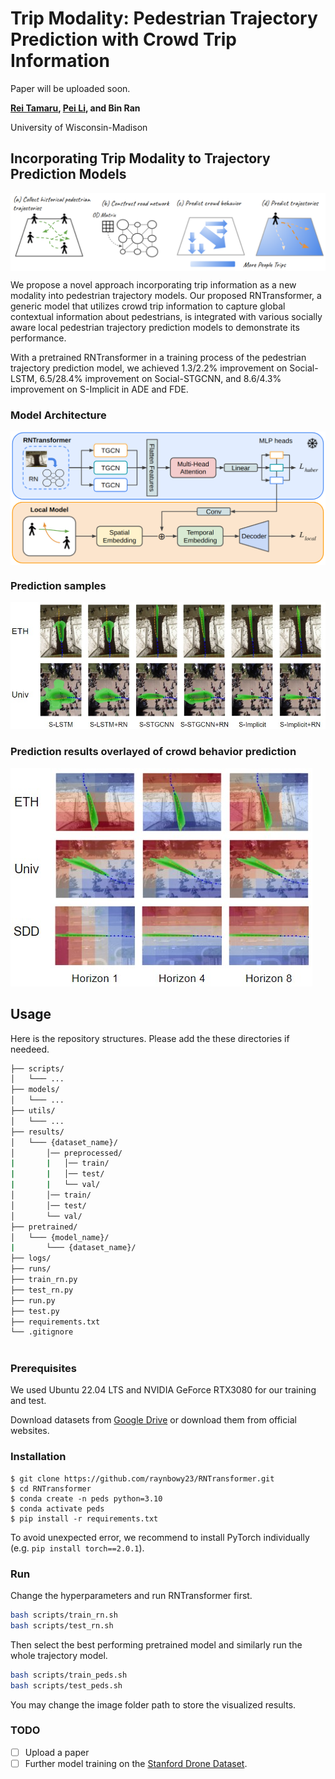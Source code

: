 # Trip Modality: Pedestrian Trajectory Prediction with Crowd Trip Information

Paper will be uploaded soon.

**[Rei Tamaru](https://reitamaru.com), [Pei Li](https://directory.engr.wisc.edu/cee/Staff/Li_Pei/), and Bin Ran**

University of Wisconsin-Madison

<!-- <b>New</b>:  -->

## Incorporating Trip Modality to Trajectory Prediction Models
<img src='imgs/concept.png' align="center">

We propose a novel approach incorporating trip information as a new modality into pedestrian trajectory models. Our proposed RNTransformer, a generic model that utilizes crowd trip information to capture global contextual information about pedestrians, is integrated with various socially aware local pedestrian trajectory prediction models to demonstrate its performance.

With a pretrained RNTransformer in a training process of the pedestrian trajectory prediction model, we achieved 1.3/2.2% improvement on Social-LSTM, 6.5/28.4% improvement on Social-STGCNN, and 8.6/4.3% improvement on S-Implicit in ADE and FDE.

### Model Architecture
<img src='imgs/architecture_frozen.png' align="center">

### Prediction samples
<img src='imgs/qual_results.jpg'>


### Prediction results overlayed of crowd behavior prediction
<img src='imgs/qual_rn_results.jpg'>

## Usage

Here is the repository structures. Please add the these directories if needeed.

```bash
├── scripts/
│   └─── ...
├── models/
│   └─── ...
├── utils/
│   └─── ...
├── results/
│   └─── {dataset_name}/
│       │── preprocessed/
|       |   │── train/
|       |   │── test/
|       |   └── val/
│       │── train/
│       │── test/
│       └── val/
├── pretrained/
│   └─── {model_name}/
|       └─── {dataset_name}/
├── logs/
├── runs/
├── train_rn.py
├── test_rn.py
├── run.py
├── test.py
├── requirements.txt
└── .gitignore
  
```

### Prerequisites
We used Ubuntu 22.04 LTS and NVIDIA GeForce RTX3080 for our training and test.


Download datasets from [Google Drive](https://drive.google.com/file/d/1luDe5ZlOZeEmH92Q0XzcmCHXJ8ZLhUoC/view?usp=sharing) or download them from official websites.


### Installation
```
$ git clone https://github.com/raynbowy23/RNTransformer.git
$ cd RNTransformer
$ conda create -n peds python=3.10
$ conda activate peds
$ pip install -r requirements.txt
```

To avoid unexpected error, we recommend to install PyTorch individually (e.g. ```pip install torch==2.0.1```).

### Run

Change the hyperparameters and run RNTransformer first.

``` bash
bash scripts/train_rn.sh
bash scripts/test_rn.sh
```

Then select the best performing pretrained model and similarly run the whole trajectory model.

``` bash
bash scripts/train_peds.sh
bash scripts/test_peds.sh
```

You may change the image folder path to store the visualized results.

### TODO

- [ ] Upload a paper
- [ ] Further model training on the [Stanford Drone Dataset](https://cvgl.stanford.edu/projects/uav_data/).